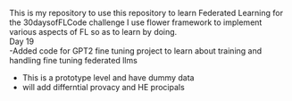 This is my repository to use this repository to learn Federated Learning for the 30daysofFLCode challenge
I use flower framework to implement various aspects of FL so as to learn by doing.  
Day 19  
-Added code for GPT2 fine tuning project to learn about training and handling fine tuning federated llms  
- This is a prototype level and have dummy data  
- will add differntial provacy and HE procipals  
